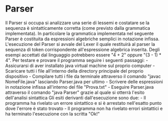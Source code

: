 # Parser

Il Parser si occupa si analizzare una serie di lessemi e costatare se la sequenza è sintatticamente corretta (come previsto dalla grammatica implementata).
In particolare la grammatica implementata nel seguente Parser è costituita da espressioni algebriche semplici in notazione infissa.
L'esecuzione del Parser si avvale del Lexer il quale restituirà al parser la sequenza di token corrispondente all'espressione algebrica inserita.
Degli esempi accettati dal linguaggio potrebbero essere "4 + 2" oppure "(3 - 1) * 4".
Per testare e provare il programma seguire i seguenti passaggi:
        - Assicurarsi di aver installato java virtual machine sul proprio computer
        - Scaricare tutti i file all'interno della directory principale del proprio dispositivo
        - Compilare tutti i file da terminale attraverso il comando "javac NomeFile.java" lasciando Parser.java per ultimo
        - Scrivere delle espressioni in notazione infissa all'interno del file "Prova.txt"
        - Eseguire Parser.java attraverso il comando "java Parser" grazie al quale si otterrà l'esito dell'analisi sintattica
Gli esiti derivanti dall'esecuzione sono due:
        - Il programma ha rivelato un errore sintattico e si è arrestato nell'esatto punto dove l'errore è stato trovato
        - Il programma non ha rivelato errori sintattici e ha terminato l'esecuzione con la scritta "Ok!"

